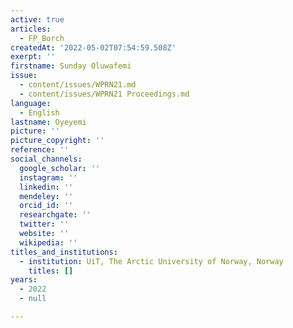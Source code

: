 ```yaml
---
active: true
articles:
  - FP_Borch
createdAt: '2022-05-02T07:54:59.508Z'
exerpt: ''
firstname: Sunday Oluwafemi
issue:
  - content/issues/WPRN21.md
  - content/issues/WPRN21 Proceedings.md
language:
  - English
lastname: Oyeyemi
picture: ''
picture_copyright: ''
reference: ''
social_channels:
  google_scholar: ''
  instagram: ''
  linkedin: ''
  mendeley: ''
  orcid_id: ''
  researchgate: ''
  twitter: ''
  website: ''
  wikipedia: ''
titles_and_institutions:
  - institution: UiT, The Arctic University of Norway, Norway
    titles: []
years:
  - 2022
  - null

---
```


